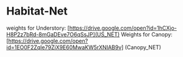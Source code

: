 # Habitat-Net

weights for Understory:  [https://drive.google.com/open?id=1hCXjo-H8P2z7bRd-8mGaDEve7O6qSsJP](US_NET)
Weights for Canopy: [https://drive.google.com/open?id=1EO0F2ZqIe79ZiX9E60MwaKW5rXNIAB9v] (Canopy_NET)
